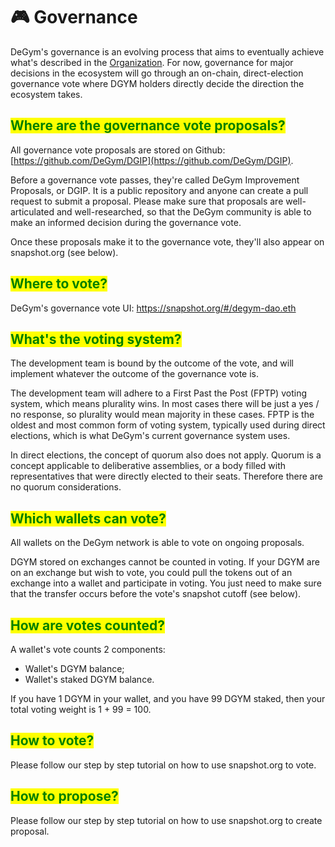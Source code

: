 # 🎮 Governance

DeGym's governance is an evolving process that aims to eventually achieve what's described in the [Organization](../organization.md). For now, governance for major decisions in the ecosystem will go through an on-chain, direct-election governance vote where DGYM holders directly decide the direction the ecosystem takes.

## <mark style="color:green;">Where are the governance vote proposals?</mark>

All governance vote proposals are stored on Github: [https://github.com/DeGym/DGIP](https://github.com/DeGym/DGIP).

Before a governance vote passes, they're called DeGym Improvement Proposals, or DGIP. It is a public repository and anyone can create a pull request to submit a proposal. Please make sure that proposals are well-articulated and well-researched, so that the DeGym community is able to make an informed decision during the governance vote.

Once these proposals make it to the governance vote, they'll also appear on snapshot.org (see below).

## <mark style="color:green;">Where to vote?</mark>

DeGym's governance vote UI: https://snapshot.org/#/degym-dao.eth

## <mark style="color:green;">What's the voting system?</mark>

The development team is bound by the outcome of the vote, and will implement whatever the outcome of the governance vote is.

The development team will adhere to a First Past the Post (FPTP) voting system, which means plurality wins. In most cases there will be just a yes / no response, so plurality would mean majority in these cases. FPTP is the oldest and most common form of voting system, typically used during direct elections, which is what DeGym's current governance system uses.

In direct elections, the concept of quorum also does not apply. Quorum is a concept applicable to deliberative assemblies, or a body filled with representatives that were directly elected to their seats. Therefore there are no quorum considerations.

## <mark style="color:green;">Which wallets can vote?</mark>

All wallets on the DeGym network is able to vote on ongoing proposals.

DGYM stored on exchanges cannot be counted in voting. If your DGYM are on an exchange but wish to vote, you could pull the tokens out of an exchange into a wallet and participate in voting. You just need to make sure that the transfer occurs before the vote's snapshot cutoff (see below).

## <mark style="color:green;">How are votes counted?</mark>

A wallet's vote counts 2 components:

* Wallet's DGYM balance;
* Wallet's staked DGYM balance.

If you have 1 DGYM in your wallet, and you have 99 DGYM staked, then your total voting weight is 1 + 99 = 100.

## <mark style="color:green;">How to vote?</mark>

Please follow our step by step tutorial on how to use snapshot.org to vote.

## <mark style="color:green;">**How to propose?**</mark>

Please follow our step by step tutorial on how to use snapshot.org to create proposal.
